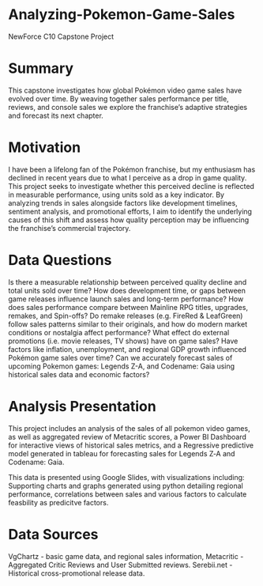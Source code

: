 # Analyzing-Pokemon-Game-Sales
NewForce C10 Capstone Project

# Summary
This capstone investigates how global Pokémon video game sales have evolved over time. By weaving together sales performance per title, reviews, and console sales we explore the franchise’s adaptive strategies and forecast its next chapter.

# Motivation
I have been a lifelong fan of the Pokémon franchise, but my enthusiasm has declined in recent years due to what I perceive as a drop in game quality. This project seeks to investigate whether this perceived decline is reflected in measurable performance, using units sold as a key indicator. 
By analyzing trends in sales alongside factors like development timelines, sentiment analysis, and promotional efforts, I aim to identify the underlying causes of this shift and assess how quality perception may be influencing the franchise’s commercial trajectory.

# Data Questions
Is there a measurable relationship between perceived quality decline and total units sold over time?
How does development time, or gaps between game releases influence launch sales and long-term performance?
How does sales performance compare between Mainline RPG titles, upgrades, remakes, and Spin-offs?
Do remake releases (e.g. FireRed & LeafGreen) follow sales patterns similar to their originals, and how do modern market conditions or nostalgia affect performance?
What effect do external promotions (i.e. movie releases, TV shows) have on game sales?
Have factors like inflation, unemployment, and regional GDP growth influenced Pokémon game sales over time?
Can we accurately forecast sales of upcoming Pokemon games: Legends Z-A, and Codename: Gaia using historical sales data and economic factors?


# Analysis Presentation
This project includes an analysis of the sales of all pokemon video games, as well as aggregated review of Metacritic scores, a Power BI Dashboard for interactive views of historical sales metrics, and a Regressive predictive model generated in tableau for forecasting sales for Legends Z‑A and Codename: Gaia.

This data is presented using Google Slides, with visualizations including:
Supporting charts and graphs generated using python detailing regional performance, correlations between sales and various factors to calculate feasbility as predicitve factors.


# Data Sources
VgChartz - basic game data, and regional sales information, 
Metacritic - Aggregated Critic Reviews and User Submitted reviews.
Serebii.net - Historical cross-promotional release data. 
